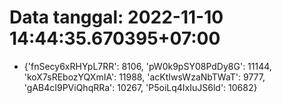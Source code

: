 # Data tanggal: 2022-11-10 14:44:35.670395+07:00

* {'fnSecy6xRHYpL7RR': 8106, 'pW0k9pSY08PdDy8G': 11144, 'koX7sREbozYQXmIA': 11988, 'acKtIwsWzaNbTWaT': 9777, 'gAB4cI9PViQhqRRa': 10267, 'P5oiLq4IxIuJS6ld': 10682}
